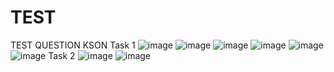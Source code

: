 # TEST
TEST QUESTION KSON
Task 1
![image](https://github.com/ngocanh119001/TEST/assets/99640383/c233bfc2-366c-4f9f-893d-28ea34da63ad)
![image](https://github.com/ngocanh119001/TEST/assets/99640383/01245b26-164d-40fa-8b43-550b779c8165)
![image](https://github.com/ngocanh119001/TEST/assets/99640383/e40dcad7-674a-4543-a2b1-075632285bfc)
![image](https://github.com/ngocanh119001/TEST/assets/99640383/9bb16acd-92fa-45be-b242-fe7d1e82c3ba)
![image](https://github.com/ngocanh119001/TEST/assets/99640383/9cb6225d-b1f8-44c5-b2a2-67649d6adaad)
![image](https://github.com/ngocanh119001/TEST/assets/99640383/cd26c8bb-7c28-48bf-bc8f-f3d00ff39604)
Task 2
![image](https://github.com/ngocanh119001/TEST/assets/99640383/4eaff504-2384-4424-976d-2da80d58410c)
![image](https://github.com/ngocanh119001/TEST/assets/99640383/09a6ff43-67a1-44af-9918-b0970abf8913)



